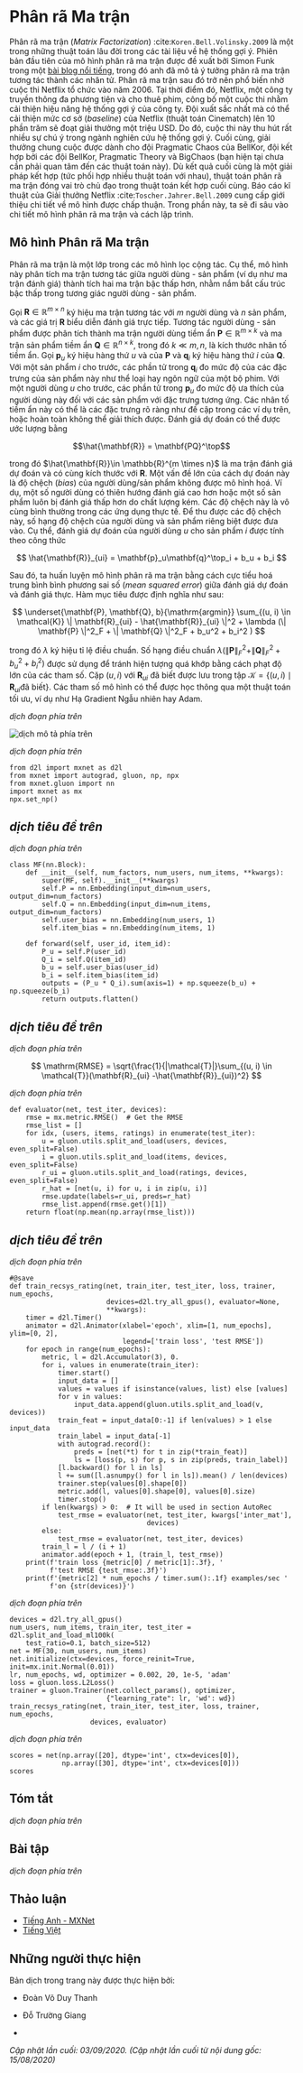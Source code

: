 <!-- ===================== Bắt đầu dịch Phần 1 ==================== -->

<!--
# Matrix Factorization
-->

# Phân rã Ma trận


<!--
Matrix Factorization :cite:`Koren.Bell.Volinsky.2009` is a well-established algorithm in the recommender systems literature.
The first version of matrix factorization model is proposed by Simon Funk in a famous [blog post](https://sifter.org/~simon/journal/20061211.html) 
in which he described the idea of factorizing the interaction matrix.
It then became widely known due to the Netflix contest which was held in 2006.
At that time, Netflix, a media-streaming and video-rental company, announced a contest to improve its recommender system performance.
The best team that can improve on the Netflix baseline, i.e., Cinematch), by 10 percent would win a one million USD prize.
As such, this contest attracted a lot of attention to the field of recommender system research.
Subsequently, the grand prize was won by the BellKor's Pragmatic Chaos team, a combined team of BellKor, Pragmatic Theory, and BigChaos (you do not need to worry about these algorithms now).
Although the final score was the result of an ensemble solution (i.e., a combination of many algorithms), 
the matrix factorization algorithm played a critical role in the final blend.
The technical report the Netflix Grand Prize solution :cite:`Toscher.Jahrer.Bell.2009` provides a detailed introduction to the adopted model.
In this section, we will dive into the details of the matrix factorization model and its implementation.
-->

Phân rã ma trận (*Matrix Factorization*) :cite:`Koren.Bell.Volinsky.2009` là một trong những thuật toán lâu đời trong các tài liệu về hệ thống gợi ý.
Phiên bản đầu tiên của mô hình phân rã ma trận được đề xuất bởi Simon Funk trong một [bài blog nổi tiếng](https://sifter.org/~simon/journal/20061211.html), trong đó anh đã mô tả ý tưởng phân rã ma trận tương tác thành các nhân tử.
Phân rã ma trận sau đó trở nên phổ biến nhờ cuộc thi Netflix tổ chức vào năm 2006.
Tại thời điểm đó, Netflix, một công ty truyền thông đa phương tiện và cho thuê phim, công bố một cuộc thi nhằm cải thiện hiệu năng hệ thống gợi ý của công ty.
Đội xuất sắc nhất mà có thể cải thiện mức cơ sở (*baseline*) của Netflix (thuật toán Cinematch) lên 10 phần trăm sẽ đoạt giải thưởng một triệu USD.
Do đó, cuộc thi này thu hút rất nhiều sự chú ý trong ngành nghiên cứu hệ thống gợi ý.
Cuối cùng, giải thưởng chung cuộc được dành cho đội Pragmatic Chaos của BellKor, đội kết hợp bởi các đội BellKor, Pragmatic Theory và BigChaos (bạn hiện tại chưa cần phải quan tâm đến các thuật toán này).
Dù kết quả cuối cùng là một giải pháp kết hợp (tức phối hợp nhiều thuật toán với nhau),
thuật toán phân rã ma trận đóng vai trò chủ đạo trong thuật toán kết hợp cuối cùng.
Báo cáo kĩ thuật của Giải thưởng Netflix :cite:`Toscher.Jahrer.Bell.2009` cung cấp giới thiệu chi tiết về mô hình được chấp thuận.
Trong phần này, ta sẽ đi sâu vào chi tiết mô hình phân rã ma trận và cách lập trình.


<!--
## The Matrix Factorization Model
-->

## Mô hình Phân rã Ma trận


<!--
Matrix factorization is a class of collaborative filtering models.
Specifically, the model factorizes the user-item interaction matrix (e.g., rating matrix)
into the product of two lower-rank matrices, capturing the low-rank structure of the user-item interactions.
-->

Phân rã ma trận là một lớp trong các mô hình lọc cộng tác.
Cụ thể, mô hình này phân tích ma trận tương tác giữa người dùng - sản phẩm (ví dụ như ma trận đánh giá)
thành tích hai ma trận bậc thấp hơn, nhằm nắm bắt cấu trúc bậc thấp trong tương giác người dùng - sản phẩm.


<!--
Let $\mathbf{R} \in \mathbb{R}^{m \times n}$ denote the interaction matrix with $m$ users and $n$ items,
and the values of $\mathbf{R}$ represent explicit ratings.
The user-item interaction will be factorized into a user latent matrix $\mathbf{P} \in \mathbb{R}^{m \times k}$ 
and an item latent matrix $\mathbf{Q} \in \mathbb{R}^{n \times k}$, where $k \ll m, n$, is the latent factor size.
Let $\mathbf{p}_u$ denote the $u^\mathrm{th}$ row of $\mathbf{P}$ and $\mathbf{q}_i$ denote the $i^\mathrm{th}$ row of $\mathbf{Q}$.
For a given item $i$, the elements of $\mathbf{q}_i$ measure the extent to which the item possesses those characteristics such as the genres and languages of a movie.
For a given user $u$, the elements of $\mathbf{p}_u$ measure the extent of interest the user has in items' corresponding characteristics.
These latent factors might measure obvious dimensions as mentioned in those examples or are completely uninterpretable.
The predicted ratings can be estimated by
-->

Gọi $\mathbf{R} \in \mathbb{R}^{m \times n}$ ký hiệu ma trận tương tác với $m$ người dùng và $n$ sản phẩm,
và các giá trị $\mathbf{R}$ biểu diễn đánh giá trực tiếp.
Tương tác người dùng - sản phẩm được phân tích thành ma trận người dùng tiềm ẩn $\mathbf{P} \in \mathbb{R}^{m \times k}$
và ma trận sản phẩm tiềm ẩn $\mathbf{Q} \in \mathbb{R}^{n \times k}$, trong đó $k \ll m, n$, là kích thước nhân tố tiềm ẩn.
Gọi $\mathbf{p}_u$ ký hiệu hàng thứ $u$ và của $\mathbf{P}$ và $\mathbf{q}_i$ ký hiệu hàng thứ $i$ của $\mathbf{Q}$.
Với một sản phẩm $i$ cho trước, các phần tử trong $\mathbf{q}_i$ đo mức độ của các đặc trưng của sản phẩm này như thể loại hay ngôn ngữ của một bộ phim.
Với một người dùng $u$ cho trước, các phần tử trong $\mathbf{p}_u$ đo mức độ ưa thích của người dùng này đối với các sản phẩm với đặc trưng tương ứng.
Các nhân tố tiềm ẩn này có thể là các đặc trưng rõ ràng như đề cập trong các ví dụ trên, hoặc hoàn toàn không thể giải thích được.
Đánh giá dự đoán có thể được ước lượng bằng


$$\hat{\mathbf{R}} = \mathbf{PQ}^\top$$


<!--
where $\hat{\mathbf{R}}\in \mathbb{R}^{m \times n}$ is the predicted rating matrix which has the same shape as $\mathbf{R}$.
One major problem of this prediction rule is that users/items biases can not be modeled.
For example, some users tend to give higher ratings or some items always get lower ratings due to poorer quality.
These biases are commonplace in real-world applications.
To capture these biases, user specific and item specific bias terms are introduced.
Specifically, the predicted rating user $u$ gives to item $i$ is calculated by
-->

trong đó $\hat{\mathbf{R}}\in \mathbb{R}^{m \times n}$ là ma trận đánh giá dự đoán và có cùng kích thước với $\mathbf{R}$.
Một vấn đề lớn của cách dự đoán này là độ chệch (*bias*) của người dùng/sản phẩm không được mô hình hoá.
Ví dụ, một số người dùng có thiên hướng đánh giá cao hơn hoặc một số sản phẩm luôn bị đánh giá thấp hơn do chất lượng kém.
Các độ chệch này là vô cùng bình thường trong các ứng dụng thực tế.
Để thu được các độ chệch này, số hạng độ chệch của người dùng và sản phẩm riêng biệt được đưa vào.
Cụ thể, đánh giá dự đoán của người dùng $u$ cho sản phẩm $i$ được tính theo công thức


$$
\hat{\mathbf{R}}_{ui} = \mathbf{p}_u\mathbf{q}^\top_i + b_u + b_i
$$


<!--
Then, we train the matrix factorization model by minimizing the mean squared error between predicted rating scores and real rating scores.
The objective function is defined as follows:
-->

Sau đó, ta huấn luyện mô hình phân rã ma trận bằng cách cực tiểu hoá trung bình bình phương sai số (*mean squared error*) giữa đánh giá dự đoán và đánh giá thực.
Hàm mục tiêu được định nghĩa như sau:


$$
\underset{\mathbf{P}, \mathbf{Q}, b}{\mathrm{argmin}} \sum_{(u, i) \in \mathcal{K}} \| \mathbf{R}_{ui} -
\hat{\mathbf{R}}_{ui} \|^2 + \lambda (\| \mathbf{P} \|^2_F + \| \mathbf{Q}
\|^2_F + b_u^2 + b_i^2 )
$$


<!--
where $\lambda$ denotes the regularization rate.
The regularizing term $\lambda (\| \mathbf{P} \|^2_F + \| \mathbf{Q}\|^2_F + b_u^2 + b_i^2 )$ is used to avoid over-fitting by penalizing the magnitude of the parameters.
The $(u, i)$ pairs for which $\mathbf{R}_{ui}$ is known are stored in the set $\mathcal{K}=\{(u, i) \mid \mathbf{R}_{ui} \text{ is known}\}$.
The model parameters can be learned with an optimization algorithm, such as Stochastic Gradient Descent and Adam.
-->

trong đó $\lambda$ ký hiệu tỉ lệ điều chuẩn.
Số hạng điều chuẩn $\lambda (\| \mathbf{P} \|^2_F + \| \mathbf{Q}\|^2_F + b_u^2 + b_i^2 )$ được sử dụng để tránh hiện tượng quá khớp bằng cách phạt độ lớn của các tham số.
Cặp $(u, i)$ với $\mathbf{R}_{ui}$ đã biết được lưu trong tập $\mathcal{K}=\{(u, i) \mid \mathbf{R}_{ui} \text{đã biết}\}$.
Các tham số mô hình có thể được học thông qua một thuật toán tối ưu, ví dụ như Hạ Gradient Ngẫu nhiên hay Adam.

<!-- ===================== Kết thúc dịch Phần 1 ===================== -->

<!-- ===================== Bắt đầu dịch Phần 2 ===================== -->

<!--
An intuitive illustration of the matrix factorization model is shown below:
-->

*dịch đoạn phía trên*


<!--
![Illustration of matrix factorization model](../img/rec-mf.svg)
-->

![*dịch mô tả phía trên*](../img/rec-mf.svg)


<!--
In the rest of this section, we will explain the implementation of matrix factorization and train the model on the MovieLens dataset.
-->

*dịch đoạn phía trên*


```{.python .input  n=2}
from d2l import mxnet as d2l
from mxnet import autograd, gluon, np, npx
from mxnet.gluon import nn
import mxnet as mx
npx.set_np()
```


<!--
## Model Implementation
-->

## *dịch tiêu đề trên*


<!--
First, we implement the matrix factorization model described above.
The user and item latent factors can be created with the `nn.Embedding`.
The `input_dim` is the number of items/users and the (`output_dim`) is the dimension of the latent factors ($k$).
We can also use `nn.Embedding` to create the user/item biases by setting the `output_dim` to one.
In the `forward` function, user and item ids are used to look up the embeddings.
-->

*dịch đoạn phía trên*


```{.python .input  n=4}
class MF(nn.Block):
    def __init__(self, num_factors, num_users, num_items, **kwargs):
        super(MF, self).__init__(**kwargs)
        self.P = nn.Embedding(input_dim=num_users, output_dim=num_factors)
        self.Q = nn.Embedding(input_dim=num_items, output_dim=num_factors)
        self.user_bias = nn.Embedding(num_users, 1)
        self.item_bias = nn.Embedding(num_items, 1)

    def forward(self, user_id, item_id):
        P_u = self.P(user_id)
        Q_i = self.Q(item_id)
        b_u = self.user_bias(user_id)
        b_i = self.item_bias(item_id)
        outputs = (P_u * Q_i).sum(axis=1) + np.squeeze(b_u) + np.squeeze(b_i)
        return outputs.flatten()
```


<!--
## Evaluation Measures
-->

## *dịch tiêu đề trên*


<!--
We then implement the RMSE (root-mean-square error) measure, which is commonly used to measure the differences between rating scores 
predicted by the model and the actually observed ratings (ground truth) :cite:`Gunawardana.Shani.2015`. RMSE is defined as:
-->

*dịch đoạn phía trên*


$$
\mathrm{RMSE} = \sqrt{\frac{1}{|\mathcal{T}|}\sum_{(u, i) \in \mathcal{T}}(\mathbf{R}_{ui} -\hat{\mathbf{R}}_{ui})^2}
$$


<!--
where $\mathcal{T}$ is the set consisting of pairs of users and items that you want to evaluate on.
$|\mathcal{T}|$ is the size of this set. We can use the RMSE function provided by `mx.metric`.
-->

*dịch đoạn phía trên*


```{.python .input  n=3}
def evaluator(net, test_iter, devices):
    rmse = mx.metric.RMSE()  # Get the RMSE
    rmse_list = []
    for idx, (users, items, ratings) in enumerate(test_iter):
        u = gluon.utils.split_and_load(users, devices, even_split=False)
        i = gluon.utils.split_and_load(items, devices, even_split=False)
        r_ui = gluon.utils.split_and_load(ratings, devices, even_split=False)
        r_hat = [net(u, i) for u, i in zip(u, i)]
        rmse.update(labels=r_ui, preds=r_hat)
        rmse_list.append(rmse.get()[1])
    return float(np.mean(np.array(rmse_list)))
```


<!--
## Training and Evaluating the Model
-->

## *dịch tiêu đề trên*


<!--
In the training function, we adopt the $L_2$ loss with weight decay.
The weight decay mechanism has the same effect as the $L_2$ regularization.
-->

*dịch đoạn phía trên*


```{.python .input  n=4}
#@save
def train_recsys_rating(net, train_iter, test_iter, loss, trainer, num_epochs,
                        devices=d2l.try_all_gpus(), evaluator=None,
                        **kwargs):
    timer = d2l.Timer()
    animator = d2l.Animator(xlabel='epoch', xlim=[1, num_epochs], ylim=[0, 2],
                            legend=['train loss', 'test RMSE'])
    for epoch in range(num_epochs):
        metric, l = d2l.Accumulator(3), 0.
        for i, values in enumerate(train_iter):
            timer.start()
            input_data = []
            values = values if isinstance(values, list) else [values]
            for v in values:
                input_data.append(gluon.utils.split_and_load(v, devices))
            train_feat = input_data[0:-1] if len(values) > 1 else input_data
            train_label = input_data[-1]
            with autograd.record():
                preds = [net(*t) for t in zip(*train_feat)]
                ls = [loss(p, s) for p, s in zip(preds, train_label)]
            [l.backward() for l in ls]
            l += sum([l.asnumpy() for l in ls]).mean() / len(devices)
            trainer.step(values[0].shape[0])
            metric.add(l, values[0].shape[0], values[0].size)
            timer.stop()
        if len(kwargs) > 0:  # It will be used in section AutoRec
            test_rmse = evaluator(net, test_iter, kwargs['inter_mat'],
                                  devices)
        else:
            test_rmse = evaluator(net, test_iter, devices)
        train_l = l / (i + 1)
        animator.add(epoch + 1, (train_l, test_rmse))
    print(f'train loss {metric[0] / metric[1]:.3f}, '
          f'test RMSE {test_rmse:.3f}')
    print(f'{metric[2] * num_epochs / timer.sum():.1f} examples/sec '
          f'on {str(devices)}')
```


<!--
Finally, let us put all things together and train the model.
Here, we set the latent factor dimension to 30.
-->

*dịch đoạn phía trên*


```{.python .input  n=5}
devices = d2l.try_all_gpus()
num_users, num_items, train_iter, test_iter = d2l.split_and_load_ml100k(
    test_ratio=0.1, batch_size=512)
net = MF(30, num_users, num_items)
net.initialize(ctx=devices, force_reinit=True, init=mx.init.Normal(0.01))
lr, num_epochs, wd, optimizer = 0.002, 20, 1e-5, 'adam'
loss = gluon.loss.L2Loss()
trainer = gluon.Trainer(net.collect_params(), optimizer,
                        {"learning_rate": lr, 'wd': wd})
train_recsys_rating(net, train_iter, test_iter, loss, trainer, num_epochs,
                    devices, evaluator)
```


<!--
Below, we use the trained model to predict the rating that a user (ID 20) might give to an item (ID 30).
-->

*dịch đoạn phía trên*


```{.python .input  n=6}
scores = net(np.array([20], dtype='int', ctx=devices[0]),
             np.array([30], dtype='int', ctx=devices[0]))
scores
```

## Tóm tắt

<!--
* The matrix factorization model is widely used in recommender systems.  It can be used to predict ratings that a user might give to an item.
* We can implement and train matrix factorization for recommender systems.
-->

*dịch đoạn phía trên*


## Bài tập

<!--
* Vary the size of latent factors. How does the size of latent factors influence the model performance?
* Try different optimizers, learning rates, and weight decay rates.
* Check the predicted rating scores of other users for a specific movie.
-->

*dịch đoạn phía trên*


<!-- ===================== Kết thúc dịch Phần 2 ===================== -->


## Thảo luận
* [Tiếng Anh - MXNet](https://discuss.d2l.ai/t/400)
* [Tiếng Việt](https://forum.machinelearningcoban.com/c/d2l)


## Những người thực hiện
Bản dịch trong trang này được thực hiện bởi:
<!--
Tác giả của mỗi Pull Request điền tên mình và tên những người review mà bạn thấy
hữu ích vào từng phần tương ứng. Mỗi dòng một tên, bắt đầu bằng dấu `*`.

Tên đầy đủ của các reviewer có thể được tìm thấy tại https://github.com/aivivn/d2l-vn/blob/master/docs/contributors_info.md
-->

* Đoàn Võ Duy Thanh
<!-- Phần 1 -->
* Đỗ Trường Giang

<!-- Phần 2 -->
* 

*Cập nhật lần cuối: 03/09/2020. (Cập nhật lần cuối từ nội dung gốc: 15/08/2020)*
